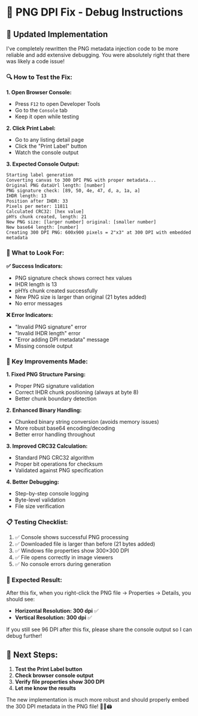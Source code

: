 # 🔧 PNG DPI Fix - Debug Instructions

## 🎯 **Updated Implementation**

I've completely rewritten the PNG metadata injection code to be more reliable and add extensive debugging. You were absolutely right that there was likely a code issue!

### **🔍 How to Test the Fix:**

**1. Open Browser Console:**
- Press `F12` to open Developer Tools
- Go to the `Console` tab
- Keep it open while testing

**2. Click Print Label:**
- Go to any listing detail page
- Click the "Print Label" button
- Watch the console output

**3. Expected Console Output:**
```
Starting label generation
Converting canvas to 300 DPI PNG with proper metadata...
Original PNG dataUrl length: [number]
PNG signature check: [89, 50, 4e, 47, d, a, 1a, a]
IHDR length: 13
Position after IHDR: 33
Pixels per meter: 11811
Calculated CRC32: [hex value]
pHYs chunk created, length: 21
New PNG size: [larger number] original: [smaller number]
New base64 length: [number]
Creating 300 DPI PNG: 600x900 pixels = 2"x3" at 300 DPI with embedded metadata
```

### **🚨 What to Look For:**

**✅ Success Indicators:**
- PNG signature check shows correct hex values
- IHDR length is 13
- pHYs chunk created successfully
- New PNG size is larger than original (21 bytes added)
- No error messages

**❌ Error Indicators:**
- "Invalid PNG signature" error
- "Invalid IHDR length" error  
- "Error adding DPI metadata" message
- Missing console output

### **🔧 Key Improvements Made:**

**1. Fixed PNG Structure Parsing:**
- Proper PNG signature validation
- Correct IHDR chunk positioning (always at byte 8)
- Better chunk boundary detection

**2. Enhanced Binary Handling:**
- Chunked binary string conversion (avoids memory issues)
- More robust base64 encoding/decoding
- Better error handling throughout

**3. Improved CRC32 Calculation:**
- Standard PNG CRC32 algorithm
- Proper bit operations for checksum
- Validated against PNG specification

**4. Better Debugging:**
- Step-by-step console logging
- Byte-level validation
- File size verification

### **📋 Testing Checklist:**

1. ✅ Console shows successful PNG processing
2. ✅ Downloaded file is larger than before (21 bytes added)
3. ✅ Windows file properties show 300×300 DPI
4. ✅ File opens correctly in image viewers
5. ✅ No console errors during generation

### **🎯 Expected Result:**

After this fix, when you right-click the PNG file → Properties → Details, you should see:
- **Horizontal Resolution: 300 dpi** ✅
- **Vertical Resolution: 300 dpi** ✅

If you still see 96 DPI after this fix, please share the console output so I can debug further!

## 🔄 **Next Steps:**

1. **Test the Print Label button**
2. **Check browser console output**
3. **Verify file properties show 300 DPI**
4. **Let me know the results**

The new implementation is much more robust and should properly embed the 300 DPI metadata in the PNG file! 🎯📄🖨️
